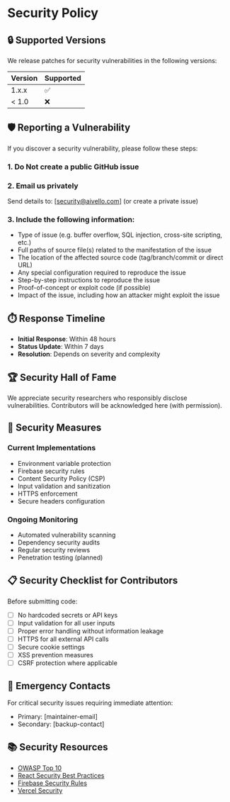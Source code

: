 # Security Policy

## 🔒 Supported Versions

We release patches for security vulnerabilities in the following versions:

| Version | Supported          |
| ------- | ------------------ |
| 1.x.x   | :white_check_mark: |
| < 1.0   | :x:                |

## 🛡️ Reporting a Vulnerability

If you discover a security vulnerability, please follow these steps:

### 1. **Do Not** create a public GitHub issue

### 2. Email us privately
Send details to: [security@aivello.com] (or create a private issue)

### 3. Include the following information:
- Type of issue (e.g. buffer overflow, SQL injection, cross-site scripting, etc.)
- Full paths of source file(s) related to the manifestation of the issue
- The location of the affected source code (tag/branch/commit or direct URL)
- Any special configuration required to reproduce the issue
- Step-by-step instructions to reproduce the issue
- Proof-of-concept or exploit code (if possible)
- Impact of the issue, including how an attacker might exploit the issue

## ⏱️ Response Timeline

- **Initial Response**: Within 48 hours
- **Status Update**: Within 7 days
- **Resolution**: Depends on severity and complexity

## 🏆 Security Hall of Fame

We appreciate security researchers who responsibly disclose vulnerabilities. Contributors will be acknowledged here (with permission).

## 🔐 Security Measures

### Current Implementations
- Environment variable protection
- Firebase security rules
- Content Security Policy (CSP)
- Input validation and sanitization
- HTTPS enforcement
- Secure headers configuration

### Ongoing Monitoring
- Automated vulnerability scanning
- Dependency security audits
- Regular security reviews
- Penetration testing (planned)

## 📋 Security Checklist for Contributors

Before submitting code:
- [ ] No hardcoded secrets or API keys
- [ ] Input validation for all user inputs
- [ ] Proper error handling without information leakage
- [ ] HTTPS for all external API calls
- [ ] Secure cookie settings
- [ ] XSS prevention measures
- [ ] CSRF protection where applicable

## 🚨 Emergency Contacts

For critical security issues requiring immediate attention:
- Primary: [maintainer-email]
- Secondary: [backup-contact]

## 📚 Security Resources

- [OWASP Top 10](https://owasp.org/www-project-top-ten/)
- [React Security Best Practices](https://reactjs.org/docs/faq-security.html)
- [Firebase Security Rules](https://firebase.google.com/docs/rules)
- [Vercel Security](https://vercel.com/docs/security)
